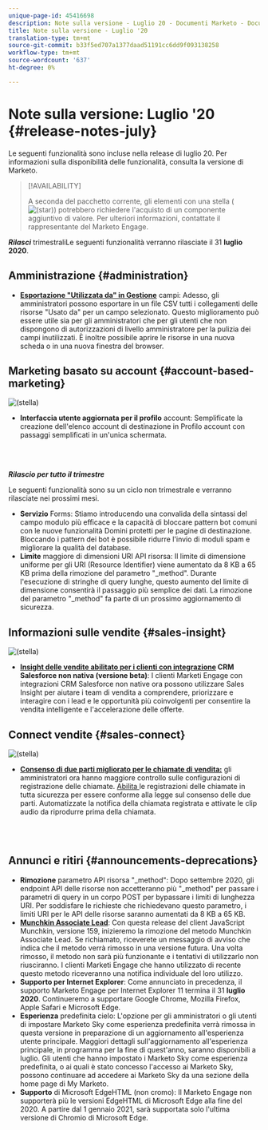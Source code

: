```yaml
---
unique-page-id: 45416698
description: Note sulla versione - Luglio 20 - Documenti Marketo - Documentazione prodotto
title: Note sulla versione - Luglio '20
translation-type: tm+mt
source-git-commit: b33f5ed707a1377daad51191cc6dd9f093138258
workflow-type: tm+mt
source-wordcount: '637'
ht-degree: 0%

---
```



# Note sulla versione: Luglio &#39;20 {#release-notes-july}

Le seguenti funzionalità sono incluse nella release di luglio 20. Per informazioni sulla disponibilità delle funzionalità, consulta la versione di Marketo.

>[!AVAILABILITY]
>
>A seconda del pacchetto corrente, gli elementi con una stella ( ![(star)](assets/star-yellow.svg)) potrebbero richiedere l&#39;acquisto di un componente aggiuntivo di valore. Per ulteriori informazioni, contattate il rappresentante del Marketo Engage.

**_Rilasci_** trimestraliLe seguenti funzionalità verranno rilasciate il 31  **luglio 2020**.

## Amministrazione {#administration}

* **[Esportazione &quot;Utilizzata da&quot; in Gestione](/help/marketo/product-docs/administration/field-management/export-used-by-data-for-a-field.md)** campi: Adesso, gli amministratori possono esportare in un file CSV tutti i collegamenti delle risorse &quot;Usato da&quot; per un campo selezionato. Questo miglioramento può essere utile sia per gli amministratori che per gli utenti che non dispongono di autorizzazioni di livello amministratore per la pulizia dei campi inutilizzati. È inoltre possibile aprire le risorse in una nuova scheda o in una nuova finestra del browser.

## Marketing basato su account {#account-based-marketing}

![(stella)](assets/star-yellow.svg)

* **Interfaccia utente aggiornata per il profilo** account: Semplificate la creazione dell&#39;elenco account di destinazione in Profilo account con passaggi semplificati in un&#39;unica schermata.

<br> 

**_Rilascio per tutto il trimestre_**

Le seguenti funzionalità sono su un ciclo non trimestrale e verranno rilasciate nei prossimi mesi.

* **Servizio** Forms: Stiamo introducendo una convalida della sintassi del campo modulo più efficace e la capacità di bloccare pattern bot comuni con le nuove funzionalità Domini protetti per le pagine di destinazione. Bloccando i pattern dei bot è possibile ridurre l&#39;invio di moduli spam e migliorare la qualità del database.
* **Limite** maggiore di dimensioni URI API risorsa: Il limite di dimensione uniforme per gli URI (Resource Identifier) viene aumentato da 8 KB a 65 KB prima della rimozione del parametro &quot;_method&quot;. Durante l&#39;esecuzione di stringhe di query lunghe, questo aumento del limite di dimensione consentirà il passaggio più semplice dei dati. La rimozione del parametro &quot;_method&quot; fa parte di un prossimo aggiornamento di sicurezza.

## Informazioni sulle vendite {#sales-insight}

![(stella)](assets/star-yellow.svg)

* **[Insight delle vendite abilitato per i clienti con integrazione](/help/marketo/product-docs/marketo-sales-insight/sales-insight-for-non-native-salesforce-integrations.md)  CRM Salesforce non nativa (versione beta)**: I clienti Marketi Engage con integrazioni CRM Salesforce non native ora possono utilizzare Sales Insight per aiutare i team di vendita a comprendere, priorizzare e interagire con i lead e le opportunità più coinvolgenti per consentire la vendita intelligente e l&#39;accelerazione delle offerte.

## Connect vendite {#sales-connect}

![(stella)](assets/star-yellow.svg)

* **[Consenso di due parti migliorato per le chiamate di vendita:](/help/marketo/product-docs/marketo-sales-connect/phone/two-party-consent-settings.md)** gli amministratori ora hanno maggiore controllo sulle configurazioni di registrazione delle chiamate. [Abilita ](/help/marketo/product-docs/marketo-sales-connect/phone/enable-call-recording.md) le registrazioni delle chiamate in tutta sicurezza per essere conforme alla legge sul consenso delle due parti. Automatizzate la notifica della chiamata registrata e attivate le clip audio da riprodurre prima della chiamata.

<br> 

## Annunci e ritiri {#announcements-deprecations}

* **Rimozione** parametro API risorsa &quot;_method&quot;: Dopo settembre 2020, gli endpoint API delle risorse non accetteranno più &quot;_method&quot; per passare i parametri di query in un corpo POST per bypassare i limiti di lunghezza URI. Per soddisfare le richieste che richiedevano questo parametro, i limiti URI per le API delle risorse saranno aumentati da 8 KB a 65 KB.
* **[Munchkin Associate Lead](https://developers.marketo.com/blog/deprecation-of-munchkin-associate-lead-method/)**: Con questa release del client JavaScript Munchkin, versione 159, inizieremo la rimozione del metodo Munchkin Associate Lead. Se richiamato, riceverete un messaggio di avviso che indica che il metodo verrà rimosso in una versione futura. Una volta rimosso, il metodo non sarà più funzionante e i tentativi di utilizzarlo non riusciranno. I clienti Marketi Engage che hanno utilizzato di recente questo metodo riceveranno una notifica individuale del loro utilizzo.
* **Supporto per Internet Explorer**: Come annunciato in precedenza, il supporto Marketo Engage per Internet Explorer 11 termina il 31  **luglio 2020**. Continueremo a supportare Google Chrome, Mozilla Firefox, Apple Safari e Microsoft Edge.
* **Esperienza** predefinita cielo: L&#39;opzione per gli amministratori o gli utenti di impostare Marketo Sky come esperienza predefinita verrà rimossa in questa versione in preparazione di un aggiornamento all&#39;esperienza utente principale. Maggiori dettagli sull&#39;aggiornamento all&#39;esperienza principale, in programma per la fine di quest&#39;anno, saranno disponibili a luglio. Gli utenti che hanno impostato i Marketo Sky come esperienza predefinita, o ai quali è stato concesso l&#39;accesso ai Marketo Sky, possono continuare ad accedere ai Marketo Sky da una sezione della home page di My Marketo.
* **Supporto** di Microsoft EdgeHTML (non cromo): Il Marketo Engage non supporterà più le versioni EdgeHTML di Microsoft Edge alla fine del 2020. A partire dal 1 gennaio 2021, sarà supportata solo l&#39;ultima versione di Chromio di Microsoft Edge.
